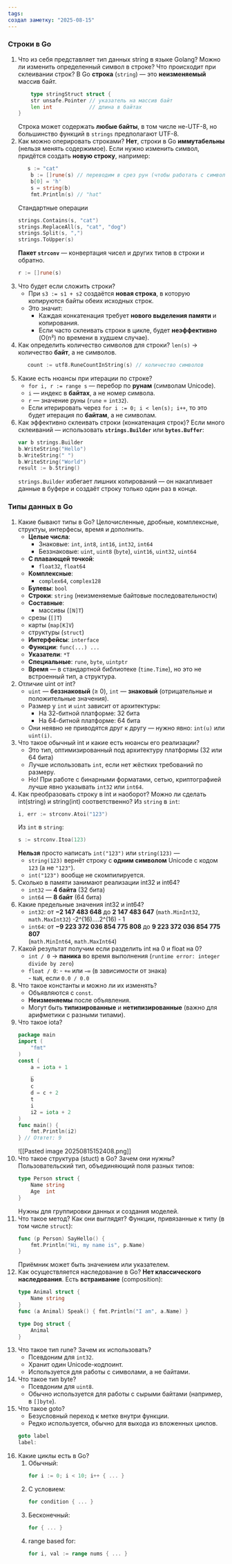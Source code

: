 ```yaml
---
tags: 
создал заметку: "2025-08-15"
---
```

### Строки в Go
1. Что из себя представляет тип данных string в языке Golang? Можно ли изменить определенный символ в строке? Что происходит при склеивании строк?
   В Go **строка** (`string`) — это **неизменяемый** массив байт.
	``` go
		type stringStruct struct {
	    str unsafe.Pointer // указатель на массив байт
	    len int            // длина в байтах
	}
	```
	Строка может содержать **любые байты**, в том числе не-UTF-8, но большинство функций в `strings` предполагают UTF-8.
2. Как можно оперировать строками?
   **Нет**, строки в Go **иммутабельны** (нельзя менять содержимое).
   Если нужно изменить символ, придётся создать **новую строку**, например:
	``` go
	   s := "cat"
		b := []rune(s) // переводим в срез рун (чтобы работать с символами, а не байтами)
		b[0] = 'h'
		s = string(b)
		fmt.Println(s) // "hat"
	```
	Стандартные операции
	``` go
	strings.Contains(s, "cat")
	strings.ReplaceAll(s, "cat", "dog")
	strings.Split(s, ",")
	strings.ToUpper(s)
	```
	**Пакет `strconv`** — конвертация чисел и других типов в строки и обратно.
	``` go
	r := []rune(s)
	```
3. Что будет если сложить строки?
   - При `s3 := s1 + s2` создаётся **новая строка**, в которую копируются байты обеих исходных строк.
   - Это значит:
	   - Каждая конкатенация требует **нового выделения памяти** и копирования.
	   - Если часто склеивать строки в цикле, будет **неэффективно** (O(n²) по времени в худшем случае).
4. Как определить количество символов для строки?
   `len(s)` → количество **байт**, а не символов.
	``` go
	   count := utf8.RuneCountInString(s) // количество символов
	```
5. Какие есть нюансы при итерации по строке?
	- `for i, r := range s` — перебор по **рунам** (символам Unicode).
    - `i` — индекс в **байтах**, а не номер символа.
    - `r` — значение руны (`rune` = `int32`).
    - Если итерировать через `for i := 0; i < len(s); i++`, то это будет итерация по **байтам**, а не символам.
6. Как эффективно склеивать строки (конкатенация строк)?
   Если много склеиваний — использовать **`strings.Builder`** или **`bytes.Buffer`**:
	``` go
	var b strings.Builder
	b.WriteString("Hello")
	b.WriteString(" ")
	b.WriteString("World")
	result := b.String()
	```
	`strings.Builder` избегает лишних копирований — он накапливает данные в буфере и создаёт строку только один раз в конце.

### Типы данных в Go
1. Какие бывают типы в Go? Целочисленные, дробные, комплексные, структуы, интерфесы, время и дополнить.
   - **Целые числа**:
     - Знаковые: `int`, `int8`, `int16`, `int32`, `int64`
     - Беззнаковые: `uint`, `uint8` (`byte`), `uint16`, `uint32`, `uint64`
   - **С плавающей точкой**:
     - `float32`, `float64`
   - **Комплексные**:
     - `complex64`, `complex128`
   - **Булевы**: `bool`
   - **Строки**: `string` (неизменяемые байтовые последовательности)
   - **Составные**:
     - массивы (`[N]T`)
    - срезы (`[]T`)
    - карты (`map[K]V`)
    - структуры (`struct`)
   - **Интерфейсы**: `interface`
   - **Функции**: `func(...) ...`
   - **Указатели**: `*T` 
   - **Специальные**: `rune`, `byte`, `uintptr`
   - **Время** — в стандартной библиотеке (`time.Time`), но это не встроенный тип, а структура.
2. Отличие uint от int?
   - `uint` — **беззнаковый** (≥ 0), `int` — **знаковый** (отрицательные и положительные значения).
   - Размер у `int` и `uint` зависит от архитектуры:
     - На 32-битной платформе: 32 бита
     - На 64-битной платформе: 64 бита
   - Они неявно не приводятся друг к другу — нужно явно: `int(u)` или `uint(i)`.
3. Что такое обычный int и какие есть нюансы его реализации?
   - Это тип, оптимизированный под архитектуру платформы (32 или 64 бита)
   - Лучше использовать `int`, если нет жёстких требований по размеру.
   - Но! При работе с бинарными форматами, сетью, криптографией лучше явно указывать `int32` или `int64`.
4. Как преобразовать строку в int и наоборот? Можно ли сделать int(string) и string(int) соответственно?
   Из `string` в `int`:
	``` go
   i, err := strconv.Atoi("123")
	```
   Из `int` в `string`:
	``` go
   s := strconv.Itoa(123)
	```
   **Нельзя** просто написать `int("123")` или `string(123)` —
   - `string(123)` вернёт строку с **одним символом** Unicode с кодом `123` (а не `"123"`).
   - `int("123")` вообще не скомпилируется.
5. Сколько в памяти занимают реализации int32 и int64?
   - `int32` — **4 байта** (32 бита)
   - `int64` — **8 байт** (64 бита)
6. Какие предельные значения int32 и int64?
   - `int32`: от **−2 147 483 648** до **2 147 483 647** 
     (`math.MinInt32`, `math.MaxInt32`)
     -2^(16)....2^(16) - 1
   - `int64`: от **−9 223 372 036 854 775 808** до **9 223 372 036 854 775 807**  
     (`math.MinInt64`, `math.MaxInt64`)
7. Какой результат получим если разделить int на 0 и float на 0?
   - `int / 0` → **паника** во время выполнения (`runtime error: integer divide by zero`)
   - `float / 0`:
         - `+∞` или `−∞` (в зависимости от знака)   
         - `NaN`, если `0.0 / 0.0`
8. Что такое константы и можно ли их изменять?
   - Объявляются с `const`.
   - **Неизменяемы** после объявления.
   - Могут быть **типизированные** и **нетипизированные** (важно для арифметики с разными типами).
9. Что такое iota?
	```go
	package main
	import (
		"fmt"
	)
	const (
		a = iota + 1
		_
		b
		c
		d = c + 2
		t
		i
		i2 = iota + 2
	)
	func main() {
		fmt.Println(i2)
	} // Отвтет: 9
	```
	![[Pasted image 20250815152408.png]]
10. Что такое структура (stuct) в Go? Зачем они нужны?
    Пользовательский тип, объединяющий поля разных типов:
	``` go
	type Person struct {
	    Name string
	    Age  int
	}
	```
	Нужны для группировки данных и создания моделей.
11. Что такое метод? Как они выглядят?
    Функции, привязанные к типу (в том числе `struct`):
	``` go
	func (p Person) SayHello() {
	    fmt.Println("Hi, my name is", p.Name)
	}
	```
	Приёмник может быть значением или указателем.
12. Как осуществляется наследование в Go?
    **Нет классического наследования**.
    Есть **встраивание** (composition):
	``` go
	type Animal struct {
	    Name string
	}
	func (a Animal) Speak() { fmt.Println("I am", a.Name) }
	
	type Dog struct {
	    Animal
	}
	```
13. Что такое тип rune? Зачем их использовать?
    - Псевдоним для `int32`.
    - Хранит один Unicode-кодпоинт.
    - Используется для работы с символами, а не байтами.
14. Что такое тип byte?
    - Псевдоним для `uint8`.
    - Обычно используется для работы с сырыми байтами (например, в `[]byte`).
15. Что такое goto?
    - Безусловный переход к метке внутри функции.
    - Редко используется, обычно для выхода из вложенных циклов.
	``` go
	goto label
	label:
	```
16. Какие циклы есть в Go?
    1. Обычный:
		```go
		for i := 0; i < 10; i++ { ... }
		```
    2. С условием:
		``` go
	   for condition { ... }
		```
    3. Бесконечный:
		``` go
		for { ... }
		```
    4. range based for:
		``` go
		for i, val := range nums { ... }
		```